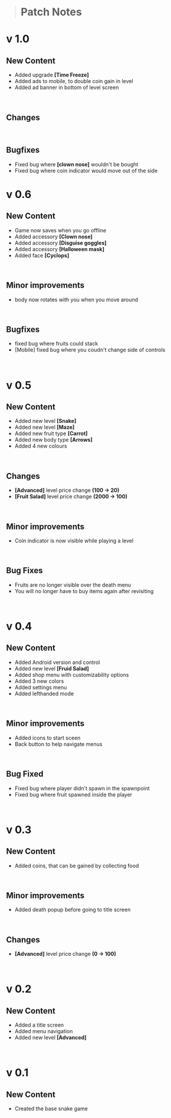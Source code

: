 > # Patch Notes

# v 1.0

## New Content
- Added upgrade **[Time Freeze]**
- Added ads to mobile, to double coin gain in level
- Added ad banner in bottom of level screen


<br>


## Changes



<br>


## Bugfixes
- Fixed bug where **[clown nose]** wouldn't be bought
- Fixed bug where coin indicator would move out of the side

# v 0.6

## New Content
- Game now saves when you go offline
- Added accessory **[Clown nose]**
- Added accessory **[Disguise goggles]**
- Added accessory **[Halloween mask]**
- Added face **[Cyclops]**


<br>


## Minor improvements
- body now rotates with you when you move around


<br>


## Bugfixes
- fixed bug where fruits could stack
- [Mobile] fixed bug where you coudn't change side of controls


<br>


# v 0.5
## New Content
- Added new level **[Snake]**
- Added new level **[Maze]**
- Added new fruit type **[Carrot]**
- Added new body type **[Arrows]**
- Added 4 new colours

<br>

## Changes
- **[Advanced]** level price change **(100 → 20)**
- **[Fruit Salad]** level price change **(2000 → 100)**

<br>

## Minor improvements
- Coin indicator is now visible while playing a level


<br>


## Bug Fixes
- Fruits are no longer visible over the death menu
- You will no longer have to buy items again after revisiting 


<br>


# v 0.4
## New Content
- Added Android version and control
- Added new level **[Fruid Salad]**
- Added shop menu with customizability options
- Added 3 new colors
- Added settings menu
- Added lefthanded mode

<br>

## Minor improvements
- Added icons to start sceen
- Back button to help navigate menus

<br>

## Bug Fixed
- Fixed bug where player didn't spawn in the spawnpoint
- Fixed bug where fruit spawned inside the player

<br>

# v 0.3
## New Content
- Added coins, that can be gained by collecting food

<br>

## Minor improvements
- Added death popup before going to title screen

<br>

## Changes
- **[Advanced]** level price change **(0 → 100)**

<br>

# v 0.2
## New Content
- Added a title screen
- Added menu navigation
- Added new level **[Advanced]**

<br>

# v 0.1
## New Content
- Created the base snake game